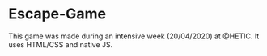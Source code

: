 # Escape-Game
This game was made during an intensive week (20/04/2020) at @HETIC. It uses HTML/CSS and native JS.
